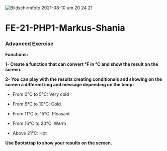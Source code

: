 ![Bildschirmfoto 2021-08-10 um 20 24 21](https://user-images.githubusercontent.com/85449060/129067760-6f25f1ac-4d52-473e-8178-745abe6112ce.png)
# FE-21-PHP1-Markus-Shania

### Advanced Exercise

**Functions:**

**1- Create a function that can convert °F in °C and show the result on the screen.**


**2- You can play with the results creating conditionals and showing on the screen a different img and message depending on the temp:**

* From 0°C to 5°C: Very cold

* From 6°C to 10°C: Cold

* From 11°C to 15°C: Pleasant

* From 16°C to 20°C: Warm

* Above 21°C: Hot


**Use Bootstrap to show your results on the screen.**


